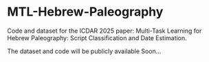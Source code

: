 # MTL-Hebrew-Paleography
Code and dataset for the ICDAR 2025 paper: Multi-Task Learning for Hebrew Paleography: Script Classification and Date Estimation.


The dataset and code will be publicly available Soon...
